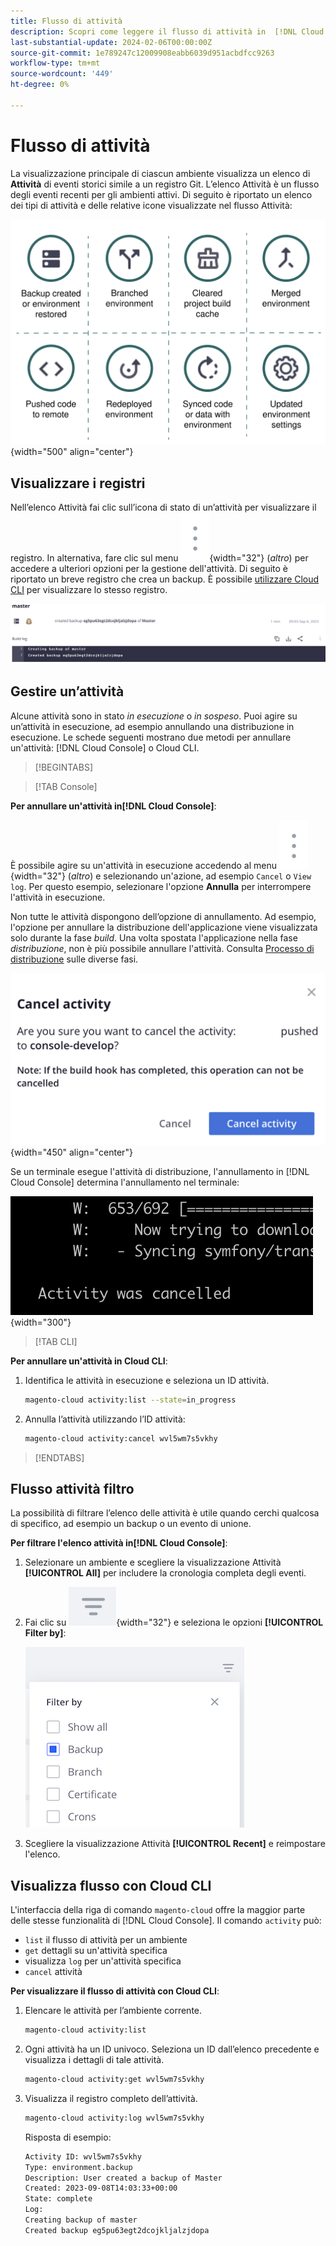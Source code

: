 ```yaml
---
title: Flusso di attività
description: Scopri come leggere il flusso di attività in  [!DNL Cloud Console]  o Cloud CLI per l’infrastruttura Adobe Commerce on Cloud.
last-substantial-update: 2024-02-06T00:00:00Z
source-git-commit: 1e789247c12009908eabb6039d951acbdfcc9263
workflow-type: tm+mt
source-wordcount: '449'
ht-degree: 0%

---
```


# Flusso di attività

La visualizzazione principale di ciascun ambiente visualizza un elenco di **Attività** di eventi storici simile a un registro Git. L’elenco Attività è un flusso degli eventi recenti per gli ambienti attivi. Di seguito è riportato un elenco dei tipi di attività e delle relative icone visualizzate nel flusso Attività:

![Tipi di attività](../../assets/activity-types.svg){width="500" align="center"}

## Visualizzare i registri

Nell’elenco Attività fai clic sull’icona di stato di un’attività per visualizzare il registro. In alternativa, fare clic sul menu ![Altro](../../assets/icon-more.png){width="32"} (_altro_) per accedere a ulteriori opzioni per la gestione dell&#39;attività. Di seguito è riportato un breve registro che crea un backup. È possibile [utilizzare Cloud CLI](#activity-stream-with-cloud-cli) per visualizzare lo stesso registro.

![Visualizzazione registro](../../assets/log-view.png)

## Gestire un’attività

Alcune attività sono in stato _in esecuzione_ o _in sospeso_. Puoi agire su un’attività in esecuzione, ad esempio annullando una distribuzione in esecuzione. Le schede seguenti mostrano due metodi per annullare un&#39;attività: [!DNL Cloud Console] o Cloud CLI.

>[!BEGINTABS]

>[!TAB Console]

**Per annullare un&#39;attività in[!DNL Cloud Console]**:

È possibile agire su un&#39;attività in esecuzione accedendo al menu ![Altro](../../assets/icon-more.png){width="32"} (_altro_) e selezionando un&#39;azione, ad esempio `Cancel` o `View log`. Per questo esempio, selezionare l&#39;opzione **Annulla** per interrompere l&#39;attività in esecuzione.

Non tutte le attività dispongono dell’opzione di annullamento. Ad esempio, l&#39;opzione per annullare la distribuzione dell&#39;applicazione viene visualizzata solo durante la fase _build_. Una volta spostata l&#39;applicazione nella fase _distribuzione_, non è più possibile annullare l&#39;attività. Consulta [Processo di distribuzione](../deploy/process.md) sulle diverse fasi.

![Annulla attività](../../assets/activity-icons/cancel-activity.png){width="450" align="center"}

Se un terminale esegue l&#39;attività di distribuzione, l&#39;annullamento in [!DNL Cloud Console] determina l&#39;annullamento nel terminale:

![Attività annullata nel terminale](../../assets/activity-icons/activity-cancelled.png){width="300"}

>[!TAB CLI]

**Per annullare un&#39;attività in Cloud CLI**:

1. Identifica le attività in esecuzione e seleziona un ID attività.

   ```bash
   magento-cloud activity:list --state=in_progress
   ```

1. Annulla l’attività utilizzando l’ID attività:

   ```bash
   magento-cloud activity:cancel wvl5wm7s5vkhy
   ```

>[!ENDTABS]

## Flusso attività filtro

La possibilità di filtrare l’elenco delle attività è utile quando cerchi qualcosa di specifico, ad esempio un backup o un evento di unione.

**Per filtrare l&#39;elenco attività in[!DNL Cloud Console]**:

1. Selezionare un ambiente e scegliere la visualizzazione Attività **[!UICONTROL All]** per includere la cronologia completa degli eventi.

1. Fai clic su ![Filtra per](../../assets/icon-filterby.png){width="32"} e seleziona le opzioni **[!UICONTROL Filter by]**:

   ![Filtra attività](../../assets/activity-filter.png)

1. Scegliere la visualizzazione Attività **[!UICONTROL Recent]** e reimpostare l&#39;elenco.

## Visualizza flusso con Cloud CLI

L&#39;interfaccia della riga di comando `magento-cloud` offre la maggior parte delle stesse funzionalità di [!DNL Cloud Console]. Il comando `activity` può:

- `list` il flusso di attività per un ambiente
- `get` dettagli su un&#39;attività specifica
- visualizza `log` per un&#39;attività specifica
- `cancel` attività

**Per visualizzare il flusso di attività con Cloud CLI**:

1. Elencare le attività per l’ambiente corrente.

   ```bash
   magento-cloud activity:list
   ```

1. Ogni attività ha un ID univoco. Seleziona un ID dall’elenco precedente e visualizza i dettagli di tale attività.

   ```bash
   magento-cloud activity:get wvl5wm7s5vkhy
   ```

1. Visualizza il registro completo dell’attività.

   ```bash
   magento-cloud activity:log wvl5wm7s5vkhy
   ```

   Risposta di esempio:

   ```bash
   Activity ID: wvl5wm7s5vkhy
   Type: environment.backup
   Description: User created a backup of Master
   Created: 2023-09-08T14:03:33+00:00
   State: complete
   Log:
   Creating backup of master
   Created backup eg5pu63egt2dcojkljalzjdopa
   ```
